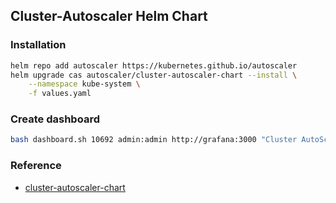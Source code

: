 ## Cluster-Autoscaler Helm Chart
### Installation
```bash
helm repo add autoscaler https://kubernetes.github.io/autoscaler
helm upgrade cas autoscaler/cluster-autoscaler-chart --install \
    --namespace kube-system \
    -f values.yaml
```

### Create dashboard
```bash
bash dashboard.sh 10692 admin:admin http://grafana:3000 "Cluster AutoScaler"
```

### Reference
* [cluster-autoscaler-chart](https://github.com/kubernetes/autoscaler/tree/master/charts/cluster-autoscaler-chart)
